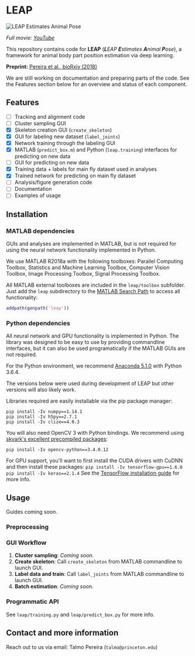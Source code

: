 # LEAP

![LEAP Estimates Animal Pose](https://raw.githubusercontent.com/talmo/leap/master/examples/supp_mov1-long_clip.gif "LEAP Estimates Animal Pose")

_Full movie: [YouTube](https://youtu.be/ZmLQNbCbstk)_

This repository contains code for **LEAP** (_**L**EAP **E**stimates **A**nimal **P**ose_), a framework for animal body part position estimation via deep learning.

**Preprint:** [Pereira et al., bioRxiv (2018)](https://doi.org/10.1101/331181)

We are still working on documentation and preparing parts of the code. See the Features section below for an overview and status of each component.

## Features
- [ ] Tracking and alignment code
- [ ] Cluster sampling GUI
- [x] Skeleton creation GUI (`create_skeleton`)
- [x] GUI for labeling new dataset (`label_joints`)
- [x] Network training through the labeling GUI
- [x] MATLAB (`predict_box.m`) and Python (`leap.training`) interfaces for predicting on new data
- [ ] GUI for predicting on new data
- [x] Training data + labels for main fly dataset used in analyses
- [x] Trained network for predicting on main fly dataset
- [ ] Analysis/figure generation code
- [ ] Documentation
- [ ] Examples of usage

## Installation
### MATLAB dependencies
GUIs and analyses are implemented in MATLAB, but is not required for using the neural network functionality implemented in Python.

We use MATLAB R2018a with the following toolboxes: Parallel Computing Toolbox, Statistics and Machine Learning Toolbox, Computer Vision Toolbox, Image Processing Toolbox, Signal Processing Toolbox.

All MATLAB external toolboxes are included in the `leap/toolbox` subfolder. Just add the `leap` subdirectory to the [MATLAB Search Path](https://www.mathworks.com/help/matlab/matlab_env/what-is-the-matlab-search-path.html) to access all functionality:
```matlab
addpath(genpath('leap'))
```

### Python dependencies
All neural network and GPU functionality is implemented in Python. The library was designed to be easy to use by providing commandline interfaces, but it can also be used programatically if the MATLAB GUIs are not required.

For the Python environment, we recommend [Anaconda 5.1.0](https://www.anaconda.com/download/) with Python 3.6.4.

The versions below were used during development of LEAP but other versions will also likely work.

Libraries required are easily installable via the pip package manager:
```
pip install -Iv numpy==1.14.1
pip install -Iv h5py==2.7.1
pip install -Iv clize==4.0.3
```

You will also need OpenCV 3 with Python bindings. We recommend using [skvark's excellent precompiled packages](https://github.com/skvark/opencv-python):
```
pip install -Iv opencv-python==3.4.0.12
```

For GPU support, you'll want to first install the CUDA drivers with CuDNN and then install these packages:
``
pip install -Iv tensorflow-gpu==1.6.0
pip install -Iv keras==2.1.4
``
See the [TensorFlow installation guide](https://www.tensorflow.org/install/) for more info.

## Usage
Guides coming soon.

### Preprocessing

### GUI Workflow
1. **Cluster sampling**: _Coming soon._
2. **Create skeleton**: Call `create_skeleton` from MATLAB commandline to launch GUI.
3. **Label data and train**: Call `label_joints` from MATLAB commandline to launch GUI.
4. **Batch estimation**: _Coming soon._

### Programmatic API
See `leap/training.py` and `leap/predict_box.py` for more info.

## Contact and more information
Reach out to us via email: Talmo Pereira (`talmo@princeton.edu`)
